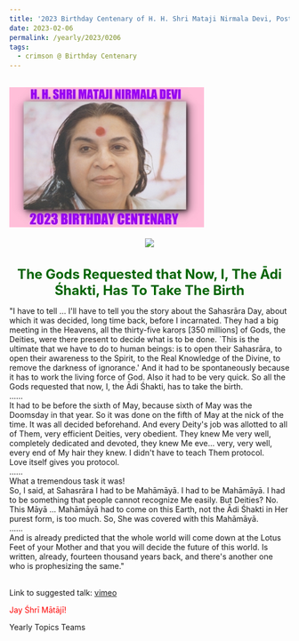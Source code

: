 ```yaml
---
title: '2023 Birthday Centenary of H. H. Shri Mataji Nirmala Devi, Post 4'
date: 2023-02-06
permalink: /yearly/2023/0206
tags:
  - crimson @ Birthday Centenary
---
```


<br>
<div style="text-align: left"><img src="/images/100Years.jpg" width="350" /></div><br>

<div style="text-align: center"><img src="/images/image1109_Balwant_Kumbhojkar_Collection.jpg" /></div>

<br>
<p style="color:DarkGreen; text-align:center">
<font size="+2"><b>The Gods Requested that Now, I, The Ādi Śhakti, Has To Take The Birth</b><br></font>
</p>

<p>
"I have to tell ... I'll have to tell you the story about the Sahasrāra Day, about which it was decided, long time back, before I incarnated. They had a big meeting in the Heavens, all the thirty-five karoṛs [350 millions] of Gods, the Deities, were there present to decide what is to be done. `This is the ultimate that we have to do to human beings: is to open their Sahasrāra, to open their awareness to the Spirit, to the Real Knowledge of the Divine, to remove the darkness of ignorance.' And it had to be spontaneously because it has to work the living force of God. Also it had to be very quick. So all the Gods requested that now, I, the Ādi Śhakti, has to take the birth.<br>
......<br>
It had to be before the sixth of May, because sixth of May was the Doomsday in that year. So it was done on the fifth of May at the nick of the time. It was all decided beforehand. And every Deity's job was allotted to all of Them, very efficient Deities, very obedient. They knew Me very well, completely dedicated and devoted, they knew Me eve... very, very well, every end of My hair they knew. I didn't have to teach Them protocol.<br>
Love itself gives you protocol.<br>
......<br>
What a tremendous task it was!<br>
So, I said, at Sahasrāra I had to be Mahāmāyā. I had to be Mahāmāyā. I had to be something that people cannot recognize Me easily. But Deities? No. This Māyā ... Mahāmāyā had to come on this Earth, not the Ādi Śhakti in Her purest form, is too much. So, She was covered with this Mahāmāyā.<br> 
......<br>
And is already predicted that the whole world will come down at the Lotus Feet of your Mother and that you will decide the future of this world. Is written, already, fourteen thousand years back, and there's another one who is prophesizing the same."<br>
<font color="blue"><b></b></font><br>
</p>

Link to suggested talk: <a href="https://vimeo.com/568853318"> vimeo </a><br>

<p style="color:red;">Jay Śhrī Mātājī!<br></p>

<p>Yearly Topics Teams</p>